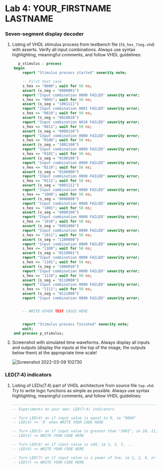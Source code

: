 # Lab 4: YOUR_FIRSTNAME LASTNAME

### Seven-segment display decoder

1. Listing of VHDL stimulus process from testbench file (`tb_hex_7seg.vhd`) with asserts. Verify all input combinations. Always use syntax highlighting, meaningful comments, and follow VHDL guidelines:

```vhdl
      p_stimulus : process
    begin
        report "Stimulus process started" severity note;

        -- First test case
        s_hex <= "0000"; wait for 50 ns;
        assert (s_seg = "0000001")
        report "Input combination 0000 FAILED" severity error;
        s_hex <= "0001"; wait for 50 ns;
        assert (s_seg = "1001111")
        report "Input combination 0001 FAILED" severity error;
        s_hex <= "0010"; wait for 50 ns;
        assert (s_seg = "0010010")
        report "Input combination 0010 FAILED" severity error;
        s_hex <= "0011"; wait for 50 ns;
        assert (s_seg = "0000110")
        report "Input combination 0000 FAILED" severity error;
        s_hex <= "0100"; wait for 50 ns;
        assert (s_seg = "1001100")
        report "Input combination 0000 FAILED" severity error;
        s_hex <= "0101"; wait for 50 ns;
        assert (s_seg = "0100100")
        report "Input combination 0000 FAILED" severity error;
        s_hex <= "0110"; wait for 50 ns;
        assert (s_seg = "0100000")
        report "Input combination 0000 FAILED" severity error;
        s_hex <= "0111"; wait for 50 ns;
        assert (s_seg = "0001111")
        report "Input combination 0000 FAILED" severity error;
        s_hex <= "1000"; wait for 50 ns;
        assert (s_seg = "0000000")
        report "Input combination 0000 FAILED" severity error;
        s_hex <= "1001"; wait for 50 ns;
        assert (s_seg = "0000100")
        report "Input combination 0000 FAILED" severity error;
        s_hex <= "1010"; wait for 50 ns;
        assert (s_seg = "0001000")
        report "Input combination 0000 FAILED" severity error;
        s_hex <= "1011"; wait for 50 ns;
        assert (s_seg = "1100000")
        report "Input combination 0000 FAILED" severity error;
        s_hex <= "1100"; wait for 50 ns;
        assert (s_seg = "0110001")
        report "Input combination 0000 FAILED" severity error;
        s_hex <= "1101"; wait for 50 ns;
        assert (s_seg = "1000010")
        report "Input combination 0000 FAILED" severity error;
        s_hex <= "1110"; wait for 50 ns;
        assert (s_seg = "0110000")
        report "Input combination 0000 FAILED" severity error;
        s_hex <= "1111"; wait for 50 ns;
        assert (s_seg = "0111000")
        report "Input combination 0000 FAILED" severity error;


        -- WRITE OTHER TEST CASES HERE


        report "Stimulus process finished" severity note;
        wait;
    end process p_stimulus;
```

2. Screenshot with simulated time waveforms. Always display all inputs and outputs (display the inputs at the top of the image, the outputs below them) at the appropriate time scale!

   ![Screenshot 2022-03-09 102730](https://user-images.githubusercontent.com/80918583/157413207-40e3e52d-a848-4d9d-a374-f02aae9f162c.png)

### LED(7:4) indicators

1. Listing of LEDs(7:4) part of VHDL architecture from source file `top.vhd`. Try to write logic functions as simple as possible. Always use syntax highlighting, meaningful comments, and follow VHDL guidelines:

   ```vhdl
   --------------------------------------------------------------------
   -- Experiments on your own: LED(7:4) indicators

   -- Turn LED(4) on if input value is equal to 0, ie "0000"
   -- LED(4) <= `0` when WRITE YOUR CODE HERE

   -- Turn LED(5) on if input value is greater than "1001", ie 10, 11, 12, ...
   -- LED(5) <= WRITE YOUR CODE HERE

   -- Turn LED(6) on if input value is odd, ie 1, 3, 5, ...
   -- LED(6) <= WRITE YOUR CODE HERE

   -- Turn LED(7) on if input value is a power of two, ie 1, 2, 4, or 8
   -- LED(7) <= WRITE YOUR CODE HERE
   ```
